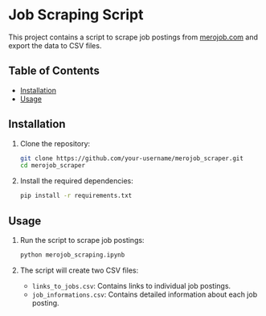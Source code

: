 # Job Scraping Script

This project contains a script to scrape job postings from [merojob.com](https://www.merojob.com) and export the data to CSV files.

## Table of Contents

- [Installation](#installation)
- [Usage](#usage)

## Installation

1. Clone the repository:

    ```bash
    git clone https://github.com/your-username/merojob_scraper.git
    cd merojob_scraper
    ```

2. Install the required dependencies:

    ```bash
    pip install -r requirements.txt
    ```

## Usage

1. Run the script to scrape job postings:

    ```bash
    python merojob_scraping.ipynb
    ```

2. The script will create two CSV files:
    - `links_to_jobs.csv`: Contains links to individual job postings.
    - `job_informations.csv`: Contains detailed information about each job posting.

